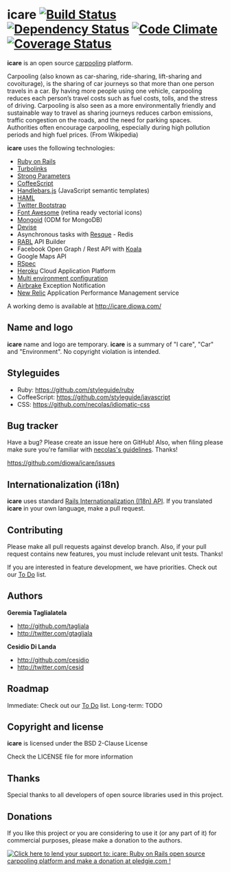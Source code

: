 icare [![Build Status](https://secure.travis-ci.org/diowa/icare.png?branch=master)](https://travis-ci.org/diowa/icare) [![Dependency Status](https://gemnasium.com/diowa/icare.png)](https://gemnasium.com/diowa/icare) [![Code Climate](https://codeclimate.com/github/diowa/icare.png)](https://codeclimate.com/github/diowa/icare) [![Coverage Status](https://coveralls.io/repos/diowa/icare/badge.png?branch=master)](https://coveralls.io/r/diowa/icare)
=====

**icare** is an open source [carpooling](http://en.wikipedia.org/wiki/Carpool) platform.

Carpooling (also known as car-sharing, ride-sharing, lift-sharing and covoiturage), is the sharing of car journeys so that more than one person travels in a car.
By having more people using one vehicle, carpooling reduces each person’s travel costs such as fuel costs, tolls, and the stress of driving. Carpooling is also seen as a more environmentally friendly and sustainable way to travel as sharing journeys reduces carbon emissions, traffic congestion on the roads, and the need for parking spaces. Authorities often encourage carpooling, especially during high pollution periods and high fuel prices. (From Wikipedia)

**icare** uses the following technologies:

* [Ruby on Rails][1]
* [Turbolinks][2]
* [Strong Parameters][18]
* [CoffeeScript][3]
* [Handlebars.js][4] (JavaScript semantic templates)
* [HAML][5]
* [Twitter Bootstrap][6]
* [Font Awesome][7] (retina ready vectorial icons)
* [Mongoid][8] (ODM for MongoDB)
* [Devise][19]
* Asynchronous tasks with [Resque][9] - Redis
* [RABL][10] API Builder
* Facebook Open Graph / Rest API with [Koala][11]
* Google Maps API
* [RSpec][12]
* [Heroku][14] Cloud Application Platform
* [Multi environment configuration][15]
* [Airbrake][16] Exception Notification
* [New Relic][17] Application Performance Management service

 [1]: http://rubyonrails.org/
 [2]: http://github.com/rails/turbolinks
 [3]: http://coffeescript.org/
 [4]: http://handlebarsjs.com/
 [5]: http://haml.info/
 [6]: http://getbootstrap.com
 [7]: http://fontawesome.io
 [8]: http://mongoid.org/en/mongoid/index.html
 [9]: http://github.com/defunkt/resque
 [10]: http://github.com/nesquena/rabl
 [11]: http://github.com/arsduo/koala
 [12]: http://rspec.info/
 [13]: http://cukes.info/
 [14]: http://www.heroku.com/
 [15]: http://github.com/lukeredpath/simpleconfig
 [16]: http://github.com/airbrake/airbrake
 [17]: http://newrelic.com/
 [18]: http://github.com/rails/strong_parameters
 [19]: http://github.com/plataformatec/devise

A working demo is available at http://icare.diowa.com/


Name and logo
-------------

**icare** name and logo are temporary. **icare** is a summary of "I care", "Car" and "Environment". No copyright violation is intended.


Styleguides
-----------
* Ruby: https://github.com/styleguide/ruby
* CoffeeScript: https://github.com/styleguide/javascript
* CSS: https://github.com/necolas/idiomatic-css


Bug tracker
-----------

Have a bug? Please create an issue here on GitHub! Also, when filing please make sure you're familiar with [necolas's guidelines](http://github.com/necolas/issue-guidelines). Thanks!

https://github.com/diowa/icare/issues


Internationalization (i18n)
---------------------------

**icare** uses standard [Rails Internationalization (I18n) API](http://guides.rubyonrails.org/i18n.html). If you translated **icare** in your own language, make a pull request.


Contributing
------------

Please make all pull requests against develop branch. Also, if your pull request contains new features, you must include relevant unit tests. Thanks!

If you are interested in feature development, we have priorities. Check out our [To Do](http://github.com/diowa/icare/wiki/To-Do) list.


Authors
-------

**Geremia Taglialatela**

+ http://github.com/tagliala
+ http://twitter.com/gtagliala

**Cesidio Di Landa**

+ http://github.com/cesidio
+ http://twitter.com/cesid


Roadmap
--------

Immediate: Check out our [To Do](http://github.com/diowa/icare/wiki/To-Do) list.
Long-term: TODO


Copyright and license
---------------------

**icare** is licensed under the BSD 2-Clause License

Check the LICENSE file for more information


Thanks
------

Special thanks to all developers of open source libraries used in this project.


Donations
---------

If you like this project or you are considering to use it (or any part of it) for commercial purposes, please make
a donation to the authors.

[![Click here to lend your support to: icare: Ruby on Rails open source carpooling platform and make a donation at pledgie.com !](https://pledgie.com/campaigns/18177.png?skin_name=chrome)](https://pledgie.com/campaigns/18177)
